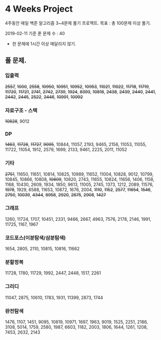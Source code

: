 # 4 Weeks Project

4주동안 매일 백준 알고리즘 3~4문제 풀기 프로젝트.
목표 : 총 100문제 이상 풀기.

2019-02-11 기준 푼 문제 수 : 40

- 한 문제에 1시간 이상 매달리지 않기.


## 풀 문제.

### 입출력
~~2557~~, ~~1000~~, ~~2558~~, ~~10950~~, ~~10951~~, ~~10952~~, ~~10953~~, ~~11021~~, ~~11022~~, ~~11718~~, ~~11719~~, ~~11720~~, ~~11721~~, ~~2741~~, ~~2742~~, ~~2739~~, ~~1924~~, ~~8393~~, ~~10818~~, ~~2438~~, ~~2439~~, ~~2440~~, ~~2441~~, ~~2442~~, ~~2445~~, ~~2522~~, ~~2446~~, ~~10991~~, ~~10992~~

### 자료구조 - 스택
~~10828~~, 9012

### DP
~~1463~~, ~~11726~~, ~~11727~~, ~~9095~~, 10844, 11057, 2193, 9465, 2156, 11053, 11055, 11722, 11054, 1912, 2579, 1699, 2133, 9461, 2225, 2011, 11052

### 기타
~~2751~~, 11650, 11651, 10814, 10825, 10989, 11652, 11004, 10828, 9012, 10799, 10845, 10866, 10808, ~~10809~~, 10820, 2743, 11655, 10824, 11656, 1406, 1158, 1168, 10430, 2609, 1934, 1850, 9613, 11005, 2745, 1373, 1212, 2089, 11576, ~~1978~~, 1929, 6588, 11653, 10872, 1676, 2004, ~~1110~~, ~~1152~~, ~~2577~~, ~~11654~~, ~~1546~~, ~~2750~~, ~~10039~~, ~~4344~~, ~~8958~~, ~~2920~~, ~~2675~~, ~~2908~~,
~~1427~~

### 그래프
1260, 11724, 1707, 10451, 2331, 9466, 2667, 4963, 7576, 2178, 2146, 1991, 11725, 1167, 1967

### 코드포스(이분탐색/삼분탐색)
1654, 2805, 2110, 10815, 10816, 11662

### 분할정복
11728, 1780, 11729, 1992, 2447, 2448, 1517, 2261

### 그리디
11047, 2875, 10610, 1783, 1931, 11399, 2873, 1744

### 완전탐색
1476, 1107, 1451, 9095, 10819, 10971, 1697, 1963, 9019, 1525, 2251, 2186, 3108, 5014, 1759, 2580, 1987, 6603, 1182, 2003, 1806, 1644, 1261, 1208, 7453, 2632, 2143